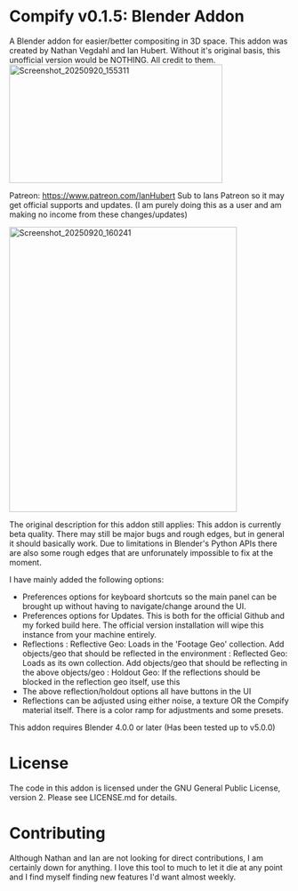 # Compify v0.1.5: Blender Addon
A Blender addon for easier/better compositing in 3D space.
This addon was created by Nathan Vegdahl and Ian Hubert. Without it's original basis, this unofficial version would be NOTHING. All credit to them.
<img width="383" height="213" alt="Screenshot_20250920_155311" src="https://github.com/user-attachments/assets/8fb013da-f923-4d66-9a96-b6798e73da52" />

Patreon: https://www.patreon.com/IanHubert
Sub to Ians Patreon so it may get official supports and updates.
(I am purely doing this as a user and am making no income from these changes/updates)

<img width="409" height="513" alt="Screenshot_20250920_160241" src="https://github.com/user-attachments/assets/eec98d54-c287-4f73-8473-025e0852036e" />

The original description for this addon still applies:
  This addon is currently beta quality. There may still be major bugs and rough edges, but in general it should basically work. Due to limitations in Blender's Python APIs there are also some rough edges that are unforunately impossible to fix at the moment.

I have mainly added the following options:
 - Preferences options for keyboard shortcuts so the main panel can be brought up without having to navigate/change around the UI.
 - Preferences options for Updates. This is both for the official Github and my forked build here. The official version installation will wipe this instance from your machine entirely.
 - Reflections
     : Reflective Geo: Loads in the 'Footage Geo' collection. Add objects/geo that should be reflected in the environment
     : Reflected Geo: Loads as its own collection. Add objects/geo that should be reflecting in the above objects/geo
     : Holdout Geo: If the reflections should be blocked in the reflection geo itself, use this
 - The above reflection/holdout options all have buttons in the UI
 - Reflections can be adjusted using either noise, a texture OR the Compify material itself. There is a color ramp for adjustments and some presets.

This addon requires Blender 4.0.0 or later (Has been tested up to v5.0.0)


# License

The code in this addon is licensed under the GNU General Public License, version 2.  Please see LICENSE.md for details.


# Contributing
Although Nathan and Ian are not looking for direct contributions, I am certainly down for anything. I love this tool to much to let it die at any point and I find myself finding new features I'd want almost weekly.
